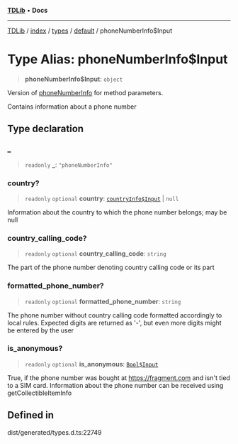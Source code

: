 [**TDLib**](../../../../../../README.md) • **Docs**

***

[TDLib](../../../../../../modules.md) / [index](../../../../../README.md) / [types](../../../README.md) / [default](../README.md) / phoneNumberInfo$Input

# Type Alias: phoneNumberInfo$Input

> **phoneNumberInfo$Input**: `object`

Version of [phoneNumberInfo](phoneNumberInfo.md) for method parameters.

Contains information about a phone number

## Type declaration

### \_

> `readonly` **\_**: `"phoneNumberInfo"`

### country?

> `readonly` `optional` **country**: [`countryInfo$Input`](countryInfo$Input.md) \| `null`

Information about the country to which the phone number belongs; may be null

### country\_calling\_code?

> `readonly` `optional` **country\_calling\_code**: `string`

The part of the phone number denoting country calling code or its part

### formatted\_phone\_number?

> `readonly` `optional` **formatted\_phone\_number**: `string`

The phone number without country calling code formatted accordingly to local rules. Expected digits are returned as '-', but even more digits might be entered by the user

### is\_anonymous?

> `readonly` `optional` **is\_anonymous**: [`Bool$Input`](Bool$Input.md)

True, if the phone number was bought at https://fragment.com and isn't tied to a SIM card. Information about the phone number can be received using getCollectibleItemInfo

## Defined in

dist/generated/types.d.ts:22749
